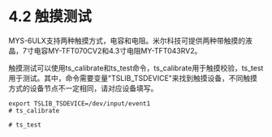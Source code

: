 # 4.2 触摸测试

MYS-6ULX支持两种触摸方式，电容和电阻。米尔科技可提供两种带触摸的液晶，7寸电容MY-TFT070CV2和4.3寸电阻MY-TFT043RV2。

触摸测试可以使用ts_calibrate和ts_test命令，ts_calibrate用于触摸校验，ts_test用于测试。其中，命令需要变量"TSLIB_TSDEVICE"来找到触摸设备，不同触摸方式的设备节点不一定相同，请对应设备填写。


```
export TSLIB_TSDEVICE=/dev/input/event1
# ts_calibrate

# ts_test

```
